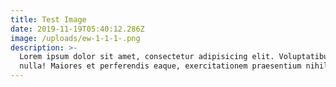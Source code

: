 ```yaml
---
title: Test Image
date: 2019-11-19T05:40:12.286Z
image: /uploads/ew-1-1-1-.png
description: >-
  Lorem ipsum dolor sit amet, consectetur adipisicing elit. Voluptatibus quia,
  nulla! Maiores et perferendis eaque, exercitationem praesentium nihil.
---
```



